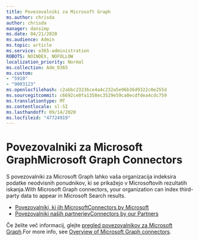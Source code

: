 ```yaml
---
title: Povezovalniki za Microsoft Graph
ms.author: chrisda
author: chrisda
manager: dansimp
ms.date: 04/21/2020
ms.audience: Admin
ms.topic: article
ms.service: o365-administration
ROBOTS: NOINDEX, NOFOLLOW
localization_priority: Normal
ms.collection: Adm_O365
ms.custom:
- "5910"
- "9003123"
ms.openlocfilehash: c2abbc23236ce4a4c232a5e96b36d9322c0e255d
ms.sourcegitcommit: c6692ce0fa1358ec3529e59ca0ecdfdea4cdc759
ms.translationtype: MT
ms.contentlocale: sl-SI
ms.lasthandoff: 09/14/2020
ms.locfileid: "47724919"
---
```

# <a name="microsoft-graph-connectors"></a><span data-ttu-id="7bcbe-102">Povezovalniki za Microsoft Graph</span><span class="sxs-lookup"><span data-stu-id="7bcbe-102">Microsoft Graph Connectors</span></span>

<span data-ttu-id="7bcbe-103">S povezovalniki za Microsoft Graph lahko vaša organizacija indeksira podatke neodvisnih ponudnikov, ki se prikažejo v Microsoftovih rezultatih iskanja.</span><span class="sxs-lookup"><span data-stu-id="7bcbe-103">With Microsoft Graph connectors, your organization can index third-party data to appear in Microsoft Search results.</span></span>

- [<span data-ttu-id="7bcbe-104">Povezovalniki, ki jih Microsoft</span><span class="sxs-lookup"><span data-stu-id="7bcbe-104">Connectors by Microsoft</span></span>](https://docs.microsoft.com/microsoftsearch/connectors-gallery#Microsoft)
- [<span data-ttu-id="7bcbe-105">Povezovalniki naših partnerjev</span><span class="sxs-lookup"><span data-stu-id="7bcbe-105">Connectors by our Partners</span></span>](https://docs.microsoft.com/microsoftsearch/connectors-gallery#Partners)

<span data-ttu-id="7bcbe-106">Če želite več informacij, glejte  [pregled povezovalnikov za Microsoft Graph](https://docs.microsoft.com/microsoftsearch/connectors-overview).</span><span class="sxs-lookup"><span data-stu-id="7bcbe-106">For more info, see  [Overview of Microsoft Graph connectors](https://docs.microsoft.com/microsoftsearch/connectors-overview).</span></span>
